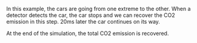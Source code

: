 In this example, the cars are going from one extreme to the other. When a detector detects the car, the car stops and we can recover the CO2 emission in this step. 
20ms later the car continues on its way.


At the end of the simulation, the total CO2 emission is recovered.
